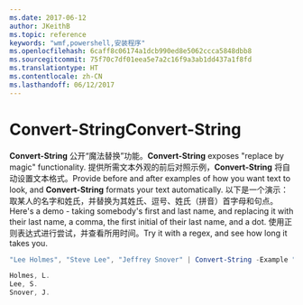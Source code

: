 ```yaml
---
ms.date: 2017-06-12
author: JKeithB
ms.topic: reference
keywords: "wmf,powershell,安装程序"
ms.openlocfilehash: 6caff8c06174a1dcb990ed8e5062ccca5848dbb8
ms.sourcegitcommit: 75f70c7df01eea5e7a2c16f9a3ab1dd437a1f8fd
ms.translationtype: HT
ms.contentlocale: zh-CN
ms.lasthandoff: 06/12/2017
---
```

# <a name="convert-string"></a><span data-ttu-id="2d48b-102">Convert-String</span><span class="sxs-lookup"><span data-stu-id="2d48b-102">Convert-String</span></span>
<span data-ttu-id="2d48b-103">**Convert-String** 公开“魔法替换”功能。</span><span class="sxs-lookup"><span data-stu-id="2d48b-103">**Convert-String** exposes "replace by magic" functionality.</span></span> <span data-ttu-id="2d48b-104">提供所需文本外观的前后对照示例，**Convert-String** 将自动设置文本格式。</span><span class="sxs-lookup"><span data-stu-id="2d48b-104">Provide before and after examples of how you want text to look, and **Convert-String** formats your text automatically.</span></span> <span data-ttu-id="2d48b-105">以下是一个演示：取某人的名字和姓氏，并替换为其姓氏、逗号、姓氏（拼音）首字母和句点。</span><span class="sxs-lookup"><span data-stu-id="2d48b-105">Here's a demo - taking somebody's first and last name, and replacing it with their last name, a comma, the first initial of their last name, and a dot.</span></span> <span data-ttu-id="2d48b-106">使用正则表达式进行尝试，并查看所用时间。</span><span class="sxs-lookup"><span data-stu-id="2d48b-106">Try it with a regex, and see how long it takes you.</span></span>

```powershell
"Lee Holmes", "Steve Lee", "Jeffrey Snover" | Convert-String -Example "Bill Gates=Gates, B.","John Smith=Smith, J."

Holmes, L.
Lee, S.
Snover, J.
```

